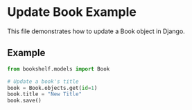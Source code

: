 # Update Book Example

This file demonstrates how to update a Book object in Django.

## Example

```python
from bookshelf.models import Book

# Update a book's title
book = Book.objects.get(id=1)
book.title = "New Title"
book.save()
```
